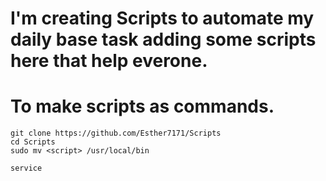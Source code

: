 # I'm creating Scripts to automate my daily base task adding some scripts here that help everone.

# To make scripts as commands.
```
git clone https://github.com/Esther7171/Scripts
cd Scripts
sudo mv <script> /usr/local/bin
````

```
service
```
